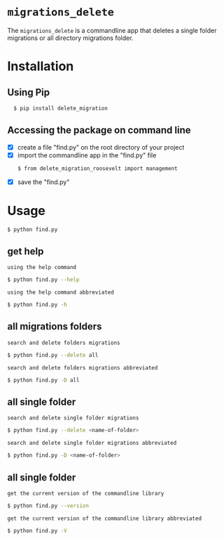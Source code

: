 # `migrations_delete`

The `migrations_delete` is a commandline app that deletes a single folder migrations or all directory migrations folder.

# Installation
## Using Pip
```bash
  $ pip install delete_migration
```
## Accessing the package on command line
- [x] create a file "find.py" on the root directory of your project
- [x] import the commandline app in the "find.py" file
    ```bash
    $ from delete_migration_roosevelt import management
    ```
- [x] save the "find.py"

# Usage
```bash
$ python find.py
```
## get help
`using the help command`
```bash
$ python find.py --help
```
`using the help command abbreviated`
```bash
$ python find.py -h
```
## all migrations folders
`search and delete folders migrations`
```bash
$ python find.py --delete all
```
`search and delete folders migrations abbreviated`
```bash
$ python find.py -D all
```
## all single folder
`search and delete single folder migrations`
```bash
$ python find.py --delete <name-of-folder>
```
`search and delete single folder migrations abbreviated`
```bash
$ python find.py -D <name-of-folder>
```
## all single folder
`get the current version of the commandline library`
```bash
$ python find.py --version
```
`get the current version of the commandline library abbreviated`
```bash
$ python find.py -V
```